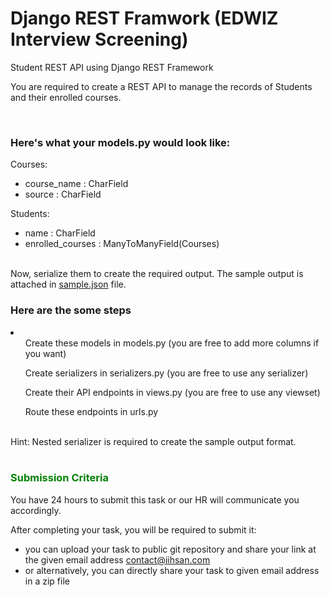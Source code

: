 # Django REST Framwork (EDWIZ Interview Screening)
Student REST API using Django REST Framework

You are required to create a REST API to manage the records of Students and their enrolled courses.

<br>
<h3>Here's what your models.py would look like:</h3>

Courses:
  + course_name : CharField
  + source : CharField

Students:
  + name : CharField
  + enrolled_courses : ManyToManyField(Courses)


<br>
Now, serialize them to create the required output. The sample output is attached in <a href="https://github.com/iihsan/Django-REST-Task/blob/main/sample.json">sample.json</a> file.

<br>
<h3>Here are the some steps</h3>
<li>
  <ul>Create these models in models.py (you are free to add more columns if you want)</ul>
  <ul>Create serializers in serializers.py (you are free to use any serializer)</ul>
  <ul>Create their API endpoints in views.py (you are free to use any viewset)</ul>
  <ul>Route these endpoints in urls.py</ul>
</li>

<br>
Hint: Nested serializer is required to create the sample output format.


<br>
<br>

<h3 style="color:green">Submission Criteria</h3>
You have 24 hours to submit this task or our HR will communicate you accordingly.

After completing your task, you will be required to submit it:
+ you can upload your task to public git repository and share your link at the given email address <a href="mailto:contact@iihsan.com
">contact@iihsan.com</a>
+ or alternatively, you can directly share your task to given email address in a zip file
